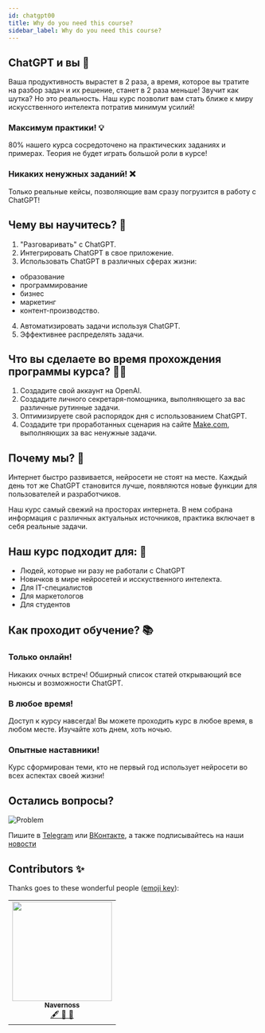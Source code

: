 ```yaml
---
id: chatgpt00
title: Why do you need this course?
sidebar_label: Why do you need this course?
---
```


## ChatGPT и вы 🤖

Ваша продуктивность вырастет в 2 раза, а время, которое вы тратите на разбор задач и их решение, станет в 2 раза меньше! Звучит как шутка? Но это реальность. Наш курс позволит вам стать ближе к миру искусственного интелекта потратив минимум усилий!

### Максимум практики! 💡

80% нашего курса сосредоточено на практических заданиях и примерах. Теория не будет играть большой роли в курсе! 

### Никаких ненужных заданий! ❌

Только реальные кейсы, позволяющие вам сразу погрузится в работу с ChatGPT!


## Чему вы научитесь? 🧐

1. "Разговаривать" с ChatGPT.
2. Интегрировать ChatGPT в свое приложение.
3. Использовать ChatGPT в различных сферах жизни: 
- образование
- программирование
- бизнес
- маркетинг
- контент-производство.
4. Автоматизировать задачи используя ChatGPT. 
5. Эффективнее распределять задачи.

## Что вы сделаете во время прохождения программы курса? 👨‍💻

1. Создадите свой аккаунт на OpenAI.
2. Создадите личного секретаря-помощника, выполняющего за вас различные рутинные задачи. 
3. Оптимизируете свой распорядок дня с использованием ChatGPT. 
4. Создадите три проработанных сценария на сайте [Make.com](https://make.com), выполняющих за вас ненужные задачи.


## Почему мы? 🚀

Интернет быстро развивается, нейросети не стоят на месте. Каждый день тот же ChatGPT становится лучше, появляются новые функции для пользователей и разработчиков. 

Наш курс самый свежий на просторах интернета. В нем собрана информация с различных актуальных источников, практика включает в себя реальные задачи. 

## Наш курс подходит для: 🎯

- Людей, которые ни разу не работали с ChatGPT
- Новичков в мире нейросетей и исскуственного интелекта.
- Для IT-специалистов
- Для маркетологов
- Для студентов

## Как проходит обучение? 📚

### Только онлайн!

Никаких очных встреч! Обширный список статей открывающий все ньюнсы и возможности ChatGPT. 

### В любое время!

Доступ к курсу навсегда! Вы можете проходить курс в любое время, в любом месте. Изучайте хоть днем, хоть ночью. 

### Опытные наставники!

Курс сформирован теми, кто не первый год использует нейросети во всех аспектах своей жизни!

## Остались вопросы?

![Problem](https://media.giphy.com/media/xTiTnGeUsWOEwsGoG4/giphy.gif)

Пишите в [Telegram](https://t.me/neuro_coder_group) или [ВКонтакте](https://vk.com/neurocoder), а также подписывайтесь на наши [новости](https://t.me/neuro_coder_ai)

<!-- ![JavaScript Camp](/img/bandlink.png) -->

## Contributors ✨

Thanks goes to these wonderful people ([emoji key](https://allcontributors.org/docs/en/emoji-key)):

<!-- ALL-CONTRIBUTORS-LIST:START - Do not remove or modify this section -->
<!-- prettier-ignore-start -->
<!-- markdownlint-disable -->
<table>
  <tr>
    <td align="center"><a href="https://github.com/Navernoss"><img src="https://avatars0.githubusercontent.com/u/75784137?v=4?s=200" width="200px;" alt=""/><br /><sub><b>Navernoss</b></sub></a><br /><a href="#content-Navernoss" title="Content">🖋 🐛 🎨 </a></td>
  </tr>
</table>










